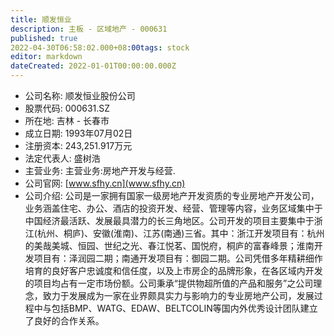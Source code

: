 ```yaml
---
title: 顺发恒业
description: 主板 - 区域地产 - 000631
published: true
2022-04-30T06:58:02.000+08:00tags: stock
editor: markdown
dateCreated: 2022-01-01T00:00:00.000Z
---
```


- 公司名称: 顺发恒业股份公司
- 股票代码: 000631.SZ
- 所在地: 吉林 - 长春市
- 成立日期: 1993年07月02日
- 注册资本: 243,251.917万元
- 法定代表人: 盛树浩
- 主营业务: 主营业务:房地产开发与经营.
- 公司官网: [www.sfhy.cn](www.sfhy.cn)
- 公司介绍: 公司是一家拥有国家一级房地产开发资质的专业房地产开发公司，业务涵盖住宅、办公、酒店的投资开发、经营、管理等内容，业务区域集中于中国经济最活跃、发展最具潜力的长三角地区。公司开发的项目主要集中于浙江(杭州、桐庐)、安徽(淮南)、江苏(南通)三省。其中：浙江开发项目有：杭州的美哉美城、恒园、世纪之光、春江悦茗、国悦府，桐庐的富春峰景；淮南开发项目有：泽润园二期；南通开发项目有：御园二期。公司凭借多年精耕细作培育的良好客户忠诚度和信任度，以及上市房企的品牌形象，在各区域内开发的项目均占有一定市场份额。公司秉承“提供物超所值的产品和服务”之公司理念，致力于发展成为一家在业界颇具实力与影响力的专业房地产公司，发展过程中与包括BMP、WATG、EDAW、BELTCOLIN等国内外优秀设计团队建立了良好的合作关系。


